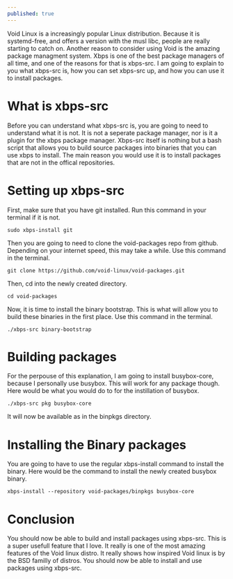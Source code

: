 ```yaml
---
published: true
---
```

Void Linux is a increasingly popular Linux distribution. Because it is systemd-free, and offers 
a version with the musl libc, people are really starting to catch on. Another reason to consider 
using Void is the amazing package managment system. Xbps is one of the best package managers of
all time, and one of the reasons for that is xbps-src. I am going to explain to you what 
xbps-src is, how you can set xbps-src up, and how you can use it to install packages. 

# What is xbps-src

Before you can understand what xbps-src is, you are going to need to understand what it is not. 
It is not a seperate package manager, nor is it a plugin for the xbps package manager. Xbps-src
itself is nothing but a bash script that allows you to build source packages into binaries that 
you can use xbps to install. The main reason you would use it is to install packages that are not
in the offical repositories.


# Setting up xbps-src

First, make sure that you have git installed. Run this command in your terminal if it is not.

	sudo xbps-install git

Then you are going to need to clone the void-packages repo from github. Depending on your
internet speed, this may take a while. Use this command in the terminal. 

	git clone https://github.com/void-linux/void-packages.git

Then, cd into the newly created directory. 

	cd void-packages

Now, it is time to install the binary bootstrap. This is what will allow you to build these 
binaries in the first place. Use this command in the terminal. 

	./xbps-src binary-bootstrap

# Building packages 

For the perpouse of this explanation, I am going to install busybox-core, because I personally 
use busybox. This will work for any package though. Here would be what you would do to for the
instillation of busybox. 

	./xbps-src pkg busybox-core

It will now be available as in the binpkgs directory. 

# Installing the Binary packages 

You are going to have to use the regular xbps-install command to install the binary. Here would
be the command to install the newly created busybox binary. 

	xbps-install --repository void-packages/binpkgs busybox-core

# Conclusion 

You should now be able to build and install packages using xbps-src. This is a super usefull 
feature that I love. It really is one of the most amazing features of the Void linux distro. 
It really shows how inspired Void linux is by the BSD familly of distros. You should now be 
able to install and use packages using xbps-src.

